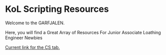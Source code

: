 # KoL Scripting Resources

Welcome to the GARFJALEN.

Here, you will find a Great Array of Resources For Junior Associate Loathing Engineer Newbies

[Current link for the CS tab.](https://loathing-associates-scripting-society.github.io/KoL-Scripting-Resources/CS-Scripting-Resources.html)
